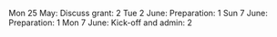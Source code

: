 Mon 25 May: Discuss grant: 2
Tue 2 June: Preparation: 1
Sun 7 June: Preparation: 1
Mon 7 June: Kick-off and admin: 2